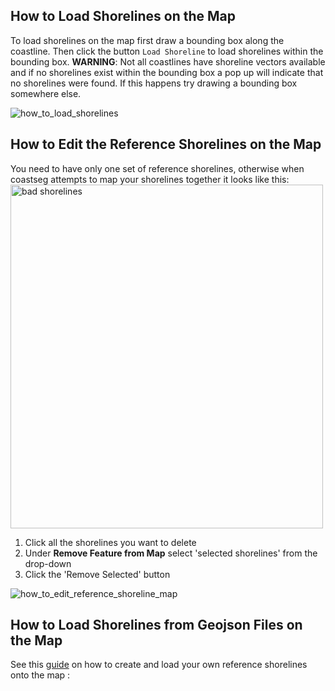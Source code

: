 ## How to Load Shorelines on the Map

To load shorelines on the map first draw a bounding box along the coastline. Then click the button `Load Shoreline` to load shorelines within the bounding box.
**WARNING**: Not all coastlines have shoreline vectors available and if no shorelines exist within the bounding box a pop up will indicate that no shorelines were found. If this happens try drawing a bounding box somewhere else.

![how_to_load_shorelines](https://github.com/SatelliteShorelines/CoastSeg/assets/61564689/f74674ea-6b76-42de-b9aa-79ef8cf9c860)

## How to Edit the Reference Shorelines on the Map

You need to have only one set of reference shorelines, otherwise when coastseg attempts to map your shorelines together it looks like this:
<img src="https://github.com/Doodleverse/CoastSeg/assets/61564689/e701e594-40b7-457f-a97e-4cd0b85a2a7e" 
     alt="bad shorelines" width="500" height="550">

1. Click all the shorelines you want to delete
2. Under **Remove Feature from Map** select 'selected shorelines' from the drop-down
3. Click the 'Remove Selected' button

![how_to_edit_reference_shoreline_map](https://github.com/SatelliteShorelines/CoastSeg/assets/61564689/23871592-5ea6-4572-bf03-35a4bcae2cfa)

## How to Load Shorelines from Geojson Files on the Map

See this [guide](https://satelliteshorelines.github.io/CoastSeg/How-to-Create-Reference-Shorelines-%26-Transects%26ROIs/) on how to create and load your own reference shorelines onto the map :
